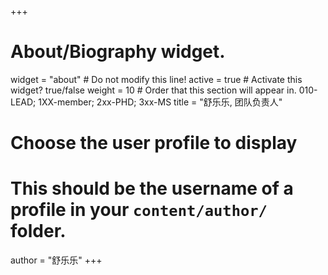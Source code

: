 +++
# About/Biography widget.
widget = "about"  # Do not modify this line!
active = true  # Activate this widget? true/false
weight = 10  # Order that this section will appear in. 010-LEAD; 1XX-member; 2xx-PHD; 3xx-MS
title = "舒乐乐, 团队负责人"
# Choose the user profile to display
# This should be the username of a profile in your `content/author/` folder.
author = "舒乐乐"
+++
